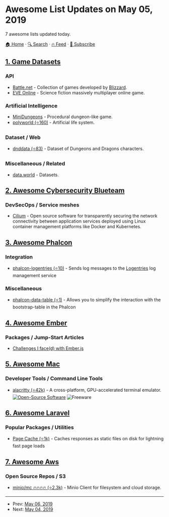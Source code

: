 # Awesome List Updates on May 05, 2019

7 awesome lists updated today.

[🏠 Home](/README.md) · [🔍 Search](https://test.trackawesomelist.com/search/) · [🔥 Feed](https://test.trackawesomelist.com/feed.xml) · [📮 Subscribe](https://trackawesomelist.us17.list-manage.com/subscribe?u=d2f0117aa829c83a63ec63c2f&id=36a103854c)



## [1. Game Datasets](/content/leomaurodesenv/game-datasets/README.md)

### API

*   [Battle.net](https://develop.battle.net/) - Collection of games developed by [Blizzard](https://www.blizzard.com).
*   [EVE Online](https://www.programmableweb.com/api/eve-online-crest-carbon-restful) - Science fiction massively multiplayer online game.

### Artificial Intelligence

*   [MiniDungeons](http://minidungeons.com/) - Procedural dungeon-like game.
*   [polyworld (⭐160)](https://github.com/polyworld/polyworld) - Artificial life system.

### Dataset / Web

*   [dnddata (⭐83)](https://github.com/oganm/dnddata) - Dataset of Dungeons and Dragons characters.

### Miscellaneous / Related

*   [data.world](https://data.world) - Datasets.

## [2. Awesome Cybersecurity Blueteam](/content/fabacab/awesome-cybersecurity-blueteam/README.md)

### DevSecOps / Service meshes

*   [Cilium](https://cilium.io/) - Open source software for transparently securing the network connectivity between application services deployed using Linux container management platforms like Docker and Kubernetes.

## [3. Awesome Phalcon](/content/phalcon/awesome-phalcon/README.md)

### Integration

*   [phalcon-logentries (⭐10)](https://github.com/phalcon-orphanage/phalcon-logentries) - Sends log messages to the [Logentries](https://logentries.com/) log management service

### Miscellaneous

*   [phalcon-data-table (⭐1)](https://github.com/maslo2017/phalcon-data-table) - Allows you to simplify the interaction with the bootstrap-table in the Phalcon

## [4. Awesome Ember](/content/ember-community-russia/awesome-ember/README.md)

### Packages / Jump-Start Articles

*   [Challenges I face(d) with Ember.js](https://medium.com/@sarbbottam/challenges-i-face-with-ember-js-59bfba30416e)

## [5. Awesome Mac](/content/jaywcjlove/awesome-mac/README.md)

### Developer Tools / Command Line Tools

*   [alacritty (⭐42k)](https://github.com/jwilm/alacritty) - A cross-platform, GPU-accelerated terminal emulator. [![Open-Source Software](https://jaywcjlove.github.io/sb/ico/min-oss.svg "Open Source Software")](https://github.com/jwilm/alacritty) ![Freeware](https://jaywcjlove.github.io/sb/ico/min-free.svg "Freeware")

## [6. Awesome Laravel](/content/chiraggude/awesome-laravel/README.md)

### Popular Packages / Utilities

*   [Page Cache (⭐1k)](https://github.com/JosephSilber/page-cache) - Caches responses as static files on disk for lightning fast page loads

## [7. Awesome Aws](/content/donnemartin/awesome-aws/README.md)

### Open Source Repos / S3

*   [minio/mc :fire::fire::fire::fire: (⭐2.3k)](https://github.com/minio/mc) -  Minio Client for filesystem and cloud storage.

---

- Prev: [May 06, 2019](/content/2019/05/06/README.md)
- Next: [May 04, 2019](/content/2019/05/04/README.md)